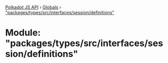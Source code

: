 [Polkadot JS API](../README.md) › [Globals](../globals.md) › ["packages/types/src/interfaces/session/definitions"](_packages_types_src_interfaces_session_definitions_.md)

# Module: "packages/types/src/interfaces/session/definitions"


